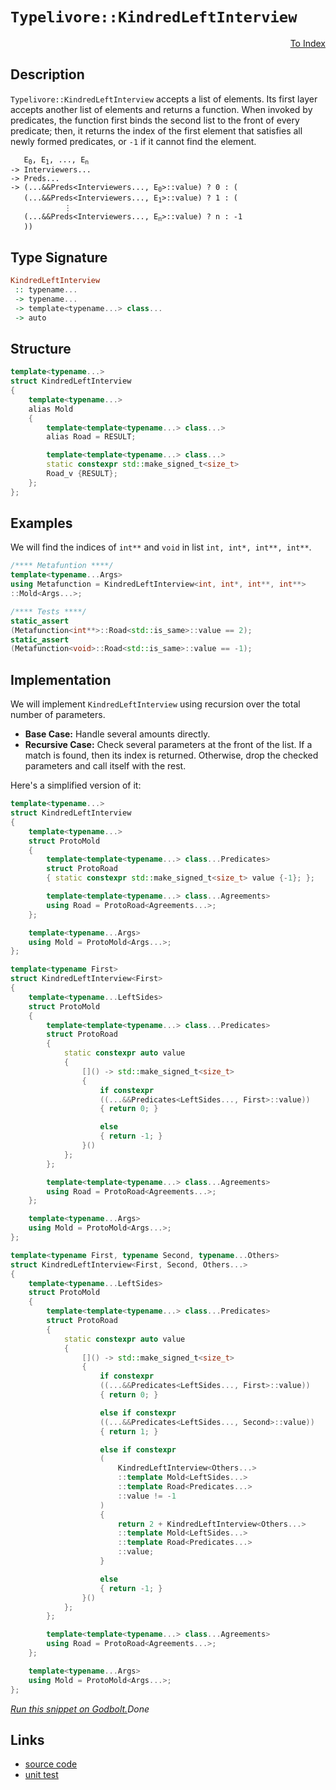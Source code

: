 <!-- Copyright 2024 Feng Mofan
SPDX-License-Identifier: Apache-2.0 -->

# `Typelivore::KindredLeftInterview`

<p style='text-align: right;'><a href="../../../facilities/metafunctions.md#typelivore-kindred-left-interview">To Index</a></p>

## Description

`Typelivore::KindredLeftInterview` accepts a list of elements.
Its first layer accepts another list of elements and returns a function.
When invoked by predicates, the function first binds the second list to the front of every predicate;
then, it returns the index of the first element that satisfies all newly formed predicates, or `-1` if it cannot find the element.

<pre><code>   E<sub>0</sub>, E<sub>1</sub>, ..., E<sub>n</sub>
-> Interviewers...
-> Preds...
-> (...&&Preds&lt;Interviewers..., E<sub>0</sub>&gt;::value) ? 0 : (
   (...&&Preds&lt;Interviewers..., E<sub>1</sub>&gt;::value) ? 1 : (
            &vellip;
   (...&&Preds&lt;Interviewers..., E<sub>n</sub>&gt;::value) ? n : -1
   ))</code></pre>

## Type Signature

```Haskell
KindredLeftInterview
 :: typename...
 -> typename...
 -> template<typename...> class...
 -> auto
```

## Structure

```C++
template<typename...>
struct KindredLeftInterview
{
    template<typename...>
    alias Mold
    {
        template<template<typename...> class...>
        alias Road = RESULT;

        template<template<typename...> class...>
        static constexpr std::make_signed_t<size_t>
        Road_v {RESULT};
    };  
};
```

## Examples

We will find the indices of `int**` and `void` in list `int, int*, int**, int**`.

```C++
/**** Metafuntion ****/
template<typename...Args>
using Metafunction = KindredLeftInterview<int, int*, int**, int**>
::Mold<Args...>;

/**** Tests ****/
static_assert
(Metafunction<int**>::Road<std::is_same>::value == 2);
static_assert
(Metafunction<void>::Road<std::is_same>::value == -1);
```

## Implementation

We will implement `KindredLeftInterview` using recursion over the total number of parameters.

- **Base Case:** Handle several amounts directly.
- **Recursive Case:** Check several parameters at the front of the list.
If a match is found, then its index is returned.
Otherwise, drop the checked parameters and call itself with the rest.

Here's a simplified version of it:

```C++
template<typename...>
struct KindredLeftInterview
{
    template<typename...>
    struct ProtoMold
    {
        template<template<typename...> class...Predicates>
        struct ProtoRoad
        { static constexpr std::make_signed_t<size_t> value {-1}; };

        template<template<typename...> class...Agreements>
        using Road = ProtoRoad<Agreements...>;
    };

    template<typename...Args>
    using Mold = ProtoMold<Args...>;
};

template<typename First>
struct KindredLeftInterview<First>
{
    template<typename...LeftSides>
    struct ProtoMold
    {
        template<template<typename...> class...Predicates>
        struct ProtoRoad
        {   
            static constexpr auto value 
            {
                []() -> std::make_signed_t<size_t>
                {
                    if constexpr 
                    ((...&&Predicates<LeftSides..., First>::value))
                    { return 0; }

                    else
                    { return -1; }
                }()
            };
        };

        template<template<typename...> class...Agreements>
        using Road = ProtoRoad<Agreements...>;
    };

    template<typename...Args>
    using Mold = ProtoMold<Args...>;
};

template<typename First, typename Second, typename...Others>
struct KindredLeftInterview<First, Second, Others...>
{
    template<typename...LeftSides>
    struct ProtoMold
    {
        template<template<typename...> class...Predicates>
        struct ProtoRoad
        {   
            static constexpr auto value 
            {
                []() -> std::make_signed_t<size_t>
                {
                    if constexpr 
                    ((...&&Predicates<LeftSides..., First>::value))
                    { return 0; }

                    else if constexpr 
                    ((...&&Predicates<LeftSides..., Second>::value))
                    { return 1; }

                    else if constexpr
                    (
                        KindredLeftInterview<Others...>
                        ::template Mold<LeftSides...>
                        ::template Road<Predicates...>
                        ::value != -1
                    )
                    { 
                        return 2 + KindredLeftInterview<Others...>
                        ::template Mold<LeftSides...>
                        ::template Road<Predicates...>
                        ::value; 
                    }

                    else
                    { return -1; }
                }()
            };
        };

        template<template<typename...> class...Agreements>
        using Road = ProtoRoad<Agreements...>;
    };

    template<typename...Args>
    using Mold = ProtoMold<Args...>;
};
```

[*Run this snippet on Godbolt.*](https://godbolt.org/#z:OYLghAFBqd5QCxAYwPYBMCmBRdBLAF1QCcAaPECAMzwBtMA7AQwFtMQByARg9KtQYEAysib0QXACx8BBAKoBnTAAUAHpwAMvAFYTStJg1DIApACYAQuYukl9ZATwDKjdAGFUtAK4sGIAKz%2BpK4AMngMmAByPgBGmMQSZgDMpAAOqAqETgwe3r4BQemZjgJhEdEscQlcybaY9iUMQgRMxAS5Pn6BdQ3Zza0EZVGx8YkpCi1tHfndEwNDFVVjAJS2qF7EyOwcAPQAVAeHR8cnezsmGgCC%2B4cA1AAimKmujMh4mAq3R%2BdXN6f/xx%2BlwuwOS4WQ3iwtxMSTcBAAns8APoEYhMQgKGHYEHmJLgyGYaGw5ATdBYKhYnG/AE0wEgv57W4ASRYqXobEETEaX0OQIZtIBQJBBEwrIMIphcMRjFYmAAdArKVcJsQvA5bgBpcLoYiYdAhTBUAhMwTxABu7wA7jiAOxWK63R23EVirmYSUI57MNgKuVKy5O24qtUEW7KYioIgAWU86BBgZMdvjgadLrZbo9ovTEthnplPsVSWwtwhTAUCl94b1eFEIsxReTKaDqJDYYjRAASqgmHGHU3oXbm1yayWBBNMKpUsRm%2BgQCAWEwANaYJGZYARdAoyWZABeK4IWNuZrEXkJiYsAFouIn7jCLAPb0l7cC%2B020%2BL3bmsx%2BPdLvfLC2LUty19S5gF1UVGAIetsVfFMvEyIxbi7HsiXuNtI1QFC41hMCII5aDfUpJ9GwfO8qQDVNvwzXM/1lUDiGAGDSIQ8JgFuGNaHQNCMOjWNJUuRiK0A8irhvUSX0ud8aKlL1ZVuAAxPBiAmf1g3VLUGB1PUDSNE0RWIC1MGtWElJUg8GzEpM4OknNZPzAC5V04Q8CwZi4PU0Nw0wzje0ox1z1IwNbM/OFqLsvN/yIosSwMECFSrfBaw%2Bf1%2B2bVV1W8ztuz8tLzydIL%2BzmRxkFHBhx0nacmC8IgjxPM84Ly6z/LSlMTH8Kx/HuCBlluC9D1JOcF2XVc8HXPUt1hXd91S1qm0Cxq5pTPAqDKiqp2hRalqdKAiLMAA2cx9sSms3XrNxnKEVyPl9UhFOU1SiznY9vEwZZlkK7aAsHXUCA2Bhbg0O8yLEravvqJRPq%2B/Lfv%2BvrryfEGWu2m8eqhhMbUfZ8mqxii0pCzNXQiuiCz9GLgOEuU8MwSDBHc5GnVYpDsJ4rKsJygTwJpgjKeI7GCsxiTSIJ2i5NJwSmNmx0mfY3zWfbVBfIEoTouxEirNx0GpPC0LIvksyJjuvW2FuIRMDQLSjZJxyAHkCAQeJ6c8zVtV1fVDWNU1DKtSUDYIO6zYt9A7rth2VNV21%2BcdEX7KihVLuu%2BnA2dtmlbghaGejnXCezXXrdV2Ky0pk7kqToqW0yhXsKh/KArB5OWhKtaRUq25qtql7T02zO2uar6Co69rut6/qYsG%2BclxXNcN0mtxpsm2Ce6aqP%2B6dFbm4nDb0aW3bFQOo6S7OyUE7c277vMrFnvq97t7mmHMD%2B4gAaBxHxK11eUwhwl14t9bp1v1qu8/T7wOofOsx8PZXVPgqAO5sBA4WwFfV6N965LXvo/AGCN7xv0kh/QMX9bg/zHC3KcAC0oQDIUtTS2l3Z6S9kZEybhQ6Owjqg/uc4QocX4rCE%2BN0RJsK%2BhwnWyEOawjAXwsmi88H9iQV3MAYAYToSvJQpsH0BHL27tIpssMn63DMNCSwLstJu2cvpc0PtYTMPDvwpeq8hFE0JErHhkDE6sNsewkAnDq5iLdqdOsbitEplkZ%2BbB6j%2Bw4JUZ/WgkMwnzR%2Bg/OGyjX6C1iQ%2BNGAjxLqx7pk58UMY75PzoBQu8UqZc1ptBKW8FELsRZoo3i7Meyc3wlBXmDYskY01rgqiDjfxi0chLMu0tqlcK4vLHy3C3ADIjlknJFF%2BQCj5EcW42BVCsDZISb49IBR0i1gyDiD8mBUC8IIbIPIDhAgKX0hiktLKXBlvsloRyGAOFOXU6hJiPZmO9sZSU4R/aEMEHsO6fyDjAsBXsf0c4nGTJViJGZ1I7gABUPjQTOWcEExUaxIiLvEA8VwIBRgOU8l5AhfngsviAbxc8CCzhAHgBQq5ZQUs7meJIj50JmA%2BlkzFyBsXllxSCAlRLjkkoYJKM0qBXIUqpePeljK2DMvqmhOpV4uUWA4KsWgnB/C8D8BwLQpBUCcDcNYawQZ1ibDPMkHgpACCaA1asRcARJByg0AADjMGYAAnF6rg/h3Vuq4DaG00gtUcEkLwFgEgNAaFIHqg1RqOC8AUCAWNdr9UatIHAWAMBEAgHWAQVINVyCUDQKyOg8RIiyk4KoN1%2B0Lz7UkLcYAyBSpSDlGYXg1YiDEFcnofgggRBiHYFIGQghFAqHUBm0guguCkEtGiVInAeCau1bq%2B1hrOA2xqkW0MqBVq1vrY25trbbjtv0RADw5b6D/2tcsXg6atCrAgEgMtqQK1kAoBAN9H6QDACkGYPgdADIpogDEDdMRwitHhMu3gkHmDEHhDbGI2hzbpptWWgiNsGC0Bg9OrAMQvDADcGIaJsHSBYAXEYcQ%2BHlJobwGaD4G6JzmxqtsG1fz6gbtoHgGIaJEMeCwBu1EeAo3cF4Ix4gMQMiYEeFR4APGjD2tWFQAwTEABqVobZenIwO4QohxCjr0xOtQG7Z36EMMYU1lh9C8ZTZAVYqBUiNBTRwC8pJFGmEsNYMwCbJO9rcvAVYdh6POAgK4aYfg52hHCMMSoow51FCyAISLegkuNAWCMaoPRQtNEmO0TwnQ9AhdFf0NomX4vZbmFMQr%2BQ53VcGLFxYCXgsWq2BIVdHAdVxo3Ym24h6G1NpbW2l1F7cCEBIAYpIXB722uU6sB2PZRg9VIE6yQSQ5ReqSCGjQkgzCSH2jG/w%2B0vX6E4BG0gUbptyn2lwfabqvWBv2v4SQfqtv7R69OxNybU1zYzc%2B3NL7807uLV%2Bn9N6q1sE4K0FgZobQXiYIXJCXAvVyi4K6rt%2BAe19rnXpodhnpDGaUKZ6duhAMLqYEu8TnXuvxt4Im7dhaaq3H3f1utg2kfsRR2j11txL2oGvfEKbnKH3Kaza%2BgX76b0lu/ZL39pYjAo64LGmgtAQOUHA9O%2BD0HyPa8Q8h1DDhyOYagth3DG6CNEZI7QMj4mKOikszRg1%2BBdQvMY65g1LHkBsfI5xsNBqeN8eg4J7YBqRNiZtZJ6TSg5OO7YmL1TTANNaZ03bvHBmR2E9kCZqdBqycWaU15qwNnA/2ZW05lznB3M0s89Ziwvn6f%2BcTkFnLoqXBaVS9FrSFWliJYyMlnItWotpH7xlprWXiv1Fy2VgreRh8lcaDPnvCXbD5c76v%2BY4/KsdbWBsdrM2ztdfXV9zgbOj1NoV1z1H6ONB8/Gz2qbM3Rf/YW5gJbCQVthou1d1Hu2bT%2BC9WDSSD2wO1e0%2BwTU4B%2BzTTF2zTzQLV3Rl3B0rWrQ4Bh2PRYAUDNFKjNG5w/AmExwmwC37VkHx0zzHXkGJ1zx0BABSApypxXUP1p16y3RBz3QPXQMwOwNwLOlDH50F1vSSCSFm0fUzSByQM/VLTlxvRACwNSFSCRBwK9SRDwIICRFUEbSAzV0dg1wgyg0Q11z0KQxQzQ2NwFywxwzw2d0wEI2I1I1cxtUo0d1D14Bd3o3d2Y1UFYxFF91NH914ED343hBD2E17Qjwk3iGj1kwd2o3j3%2Bz4DUwUE02Mm00YF0xIIzwkCz3HUoLMxoILys28xLzsxbwr2yFcx2EGiLx8z83iACyYwc1b0aHb3cCHz0Bi3KAnz72KGyHX3S2yGXyqyn1KzX1aPqyGMX3ywGOKxGLn2mM3w6O3wPwUDaxHRp2PwgI4H6w4KwKPG4LrF4Pv0m1xCfz%2ByfVf3f0oE62/xAG9TlEEMCF22Vw0EEJtHu3APp0gNsF%2BxEPelWxAEkH8E2yDRtBjTdUkF9S4A9QOkPySHWI%2BKTVOIdUP07XeM3QRJ%2BNWEk0yGcEkCAA%3D%3D%3D)$Done$

## Links

- [source code](../../../../conceptrodon/typelivore/kindred_left_interview.hpp)
- [unit test](../../../../tests/unit/metafunctions/typelivore/kindred_left_interview.test.hpp)
